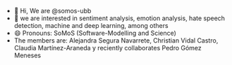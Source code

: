 - 👋 Hi, We are @somos-ubb
- 👀 we are interested in sentiment analysis, emotion analysis, hate speech detection, machine and deep learning, among others
- 😄 Pronouns: SoMoS (Software-Modelling and Science)
- The members are: Alejandra Segura Navarrete, Christian Vidal Castro, Claudia Martínez-Araneda y reciently collaborates Pedro Gómez Meneses

<!---
somos-ubb/somos-ubb is a ✨ special ✨ repository because its `README.md` (this file) appears on your GitHub profile.
You can click the Preview link to take a look at your changes.
--->
